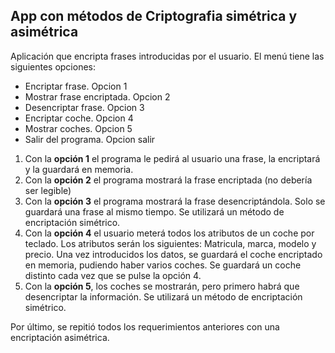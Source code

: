 ## App con métodos de Criptografia simétrica y asimétrica

Aplicación que encripta frases introducidas por el usuario. 
El menú tiene las siguientes opciones:

- Encriptar frase. Opcion 1
- Mostrar frase encriptada. Opcion 2
- Desencriptar frase. Opcion 3
- Encriptar coche. Opcion 4
- Mostrar coches. Opcion 5
- Salir del programa. Opcion salir

1. Con la **opción 1** el programa le pedirá al usuario una frase, la encriptará y la guardará en memoria.
2. Con la **opción 2** el programa mostrará la frase encriptada (no debería ser legible)
3. Con la **opción 3** el programa mostrará la frase desencriptándola.
Solo se guardará una frase al mismo tiempo. Se utilizará un método de encriptación simétrico.
4. Con la **opción 4** el usuario meterá todos los atributos de un coche por teclado. Los atributos  serán los siguientes: Matricula, marca, modelo y precio. Una vez introducidos los datos,  se guardará el coche encriptado en memoria, pudiendo haber varios coches. Se guardará un coche distinto cada vez que se pulse la opción 4.
5. Con la **opción 5**, los coches se mostrarán, pero primero habrá que desencriptar la información. Se utilizará un método de encriptación simétrico.

Por último, se repitió todos los requerimientos anteriores con una encriptación asimétrica.

